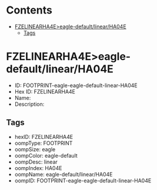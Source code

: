 



Contents
========

* [FZELINEARHA4E>eagle-default/linear/HA04E](#fzelinearha4eeagle-defaultlinearha04e)
	* [Tags](#tags)

# FZELINEARHA4E>eagle-default/linear/HA04E

- ID: FOOTPRINT-eagle-eagle-default-linear-HA04E
- Hex ID: FZELINEARHA4E
- Name: 
- Description: 

## Tags

- hexID: FZELINEARHA4E
- oompType: FOOTPRINT
- oompSize: eagle
- oompColor: eagle-default
- oompDesc: linear
- oompIndex: HA04E
- oompName: eagle-default/linear/HA04E
- oompID: FOOTPRINT-eagle-eagle-default-linear-HA04E

